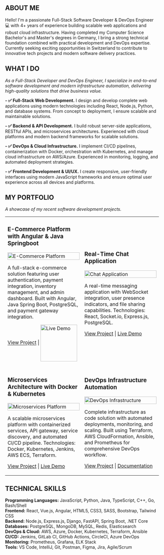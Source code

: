 <!--Section 1: Introduce yourself-->
## ABOUT ME

Hello! I'm a passionate Full-Stack Software Developer & DevOps Engineer 💻 with 4+ years of experience building scalable web applications and robust cloud infrastructure. Having completed my Computer Science Bachelor's and Master's degrees in Germany, I bring a strong technical foundation combined with practical development and DevOps expertise. Currently seeking exciting opportunities in Switzerland to contribute to innovative tech projects and modern software delivery practices.


<!--Mention your top/relevant skills here - core and soft skills-->
## WHAT I DO

*As a Full-Stack Developer and DevOps Engineer, I specialize in end-to-end software development and modern infrastructure automation, delivering high-quality solutions that drive business value.*

**- ✅ Full-Stack Web Development.**
I design and develop complete web applications using modern technologies including React, Node.js, Python, and database systems. From concept to deployment, I ensure scalable and maintainable solutions.

**- ✅ Backend & API Development.**
I build robust server-side applications, RESTful APIs, and microservices architectures. Experienced with cloud platforms and modern backend frameworks for scalable solutions.

**- ✅ DevOps & Cloud Infrastructure.**
I implement CI/CD pipelines, containerization with Docker, orchestration with Kubernetes, and manage cloud infrastructure on AWS/Azure. Experienced in monitoring, logging, and automated deployment strategies.

**- ✅ Frontend Development & UI/UX.**
I create responsive, user-friendly interfaces using modern JavaScript frameworks and ensure optimal user experience across all devices and platforms.


<!--Section 2: List 3-4 key projects-->
## MY PORTFOLIO 

*A showcase of my recent software development projects.*

<table>
  <tr>
    <td width="50%">
      <h3>E-Commerce Platform with Angular & Java Springboot</h3>
      <img src="project1-ecommerce.jpg" alt="E-Commerce Platform" width="100%">
      <p>A full-stack e-commerce solution featuring user authentication, payment integration, inventory management, and admin dashboard. Built with Angular, Java Spring Boot, PostgreSQL, and payment gateway integration.</p>
      <p><a href="https://github.com/yourusername/ecommerce-platform">View Project</a> | <a href="https://www.youtube.com/watch?v=z5in-_mgEI8"><img src="https://img.youtube.com/vi/z5in-_mgEI8/hqdefault.jpg" alt="Live Demo" width="120" style="vertical-align: middle;"></a></p>
    </td>
    <td width="50%">
      <h3>Real-Time Chat Application</h3>
      <img src="project2-chat-app.jpg" alt="Chat Application" width="100%">
      <p>A real-time messaging application with WebSocket integration, user presence indicators, and file sharing capabilities. Technologies: React, Socket.io, Express.js, PostgreSQL.</p>
      <p><a href="https://github.com/yourusername/chat-application">View Project</a> | <a href="https://your-demo-link.com">Live Demo</a></p>
    </td>
  </tr>
  <tr>
    <td width="50%">
      <h3>Microservices Architecture with Docker & Kubernetes</h3>
      <img src="project3-microservices.jpg" alt="Microservices Platform" width="100%">
      <p>A scalable microservices platform with containerized services, API gateway, service discovery, and automated CI/CD pipeline. Technologies: Docker, Kubernetes, Jenkins, AWS ECS, Terraform.</p>
      <p><a href="https://github.com/yourusername/microservices-platform">View Project</a> | <a href="https://your-demo-link.com">Live Demo</a></p>
    </td>
    <td width="50%">
      <h3>DevOps Infrastructure Automation</h3>
      <img src="project4-devops.jpg" alt="DevOps Infrastructure" width="100%">
      <p>Complete infrastructure as code solution with automated deployments, monitoring, and scaling. Built using Terraform, AWS CloudFormation, Ansible, and Prometheus for comprehensive DevOps workflow.</p>
      <p><a href="https://github.com/yourusername/devops-infrastructure">View Project</a> | <a href="https://your-docs-link.com">Documentation</a></p>
    </td>
  </tr>
</table>


## TECHNICAL SKILLS

**Programming Languages:** JavaScript, Python, Java, TypeScript, C++, Go, Bash/Shell<br>
**Frontend:** React, Vue.js, Angular, HTML5, CSS3, SASS, Bootstrap, Tailwind CSS<br>
**Backend:** Node.js, Express.js, Django, FastAPI, Spring Boot, .NET Core<br>
**Databases:** PostgreSQL, MongoDB, MySQL, Redis, Elasticsearch<br>
**DevOps & Cloud:** AWS, Azure, Docker, Kubernetes, Terraform, Ansible<br>
**CI/CD:** Jenkins, GitLab CI, GitHub Actions, CircleCI, Azure DevOps<br>
**Monitoring:** Prometheus, Grafana, ELK Stack<br>
**Tools:** VS Code, IntelliJ, Git, Postman, Figma, Jira, Agile/Scrum<br>



